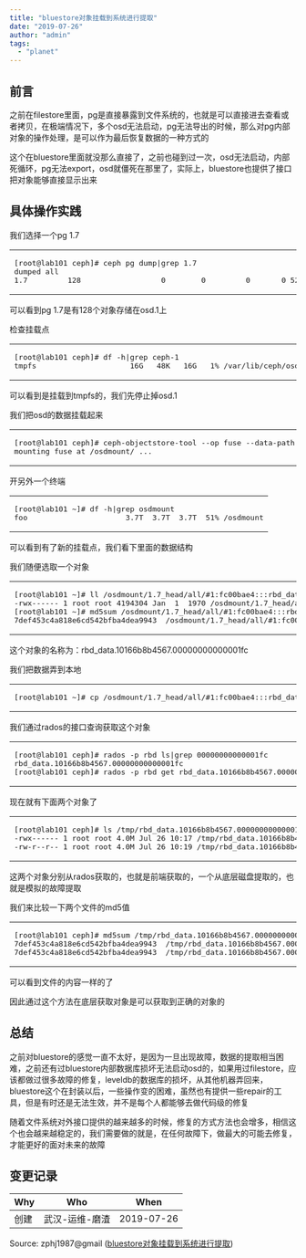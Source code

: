 ```yaml
---
title: "bluestore对象挂载到系统进行提取"
date: "2019-07-26"
author: "admin"
tags: 
  - "planet"
---
```


## 前言

之前在filestore里面，pg是直接暴露到文件系统的，也就是可以直接进去查看或者拷贝，在极端情况下，多个osd无法启动，pg无法导出的时候，那么对pg内部对象的操作处理，是可以作为最后恢复数据的一种方式的

这个在bluestore里面就没那么直接了，之前也碰到过一次，osd无法启动，内部死循环，pg无法export，osd就僵死在那里了，实际上，bluestore也提供了接口把对象能够直接显示出来

## 具体操作实践

我们选择一个pg 1.7  

<table><tbody><tr><td class="code"><pre><span class="line">[root@lab101 ceph]<span class="comment"># ceph pg dump|grep 1.7</span></span><br><span class="line">dumped all</span><br><span class="line"><span class="number">1.7</span>         <span class="number">128</span>                  <span class="number">0</span>        <span class="number">0</span>         <span class="number">0</span>       <span class="number">0</span> <span class="number">524353536</span> <span class="number">1583</span>     <span class="number">1583</span> active+clean <span class="number">2019</span>-<span class="number">07</span>-<span class="number">26</span> <span class="number">10</span>:<span class="number">05</span>:<span class="number">17.715749</span> <span class="number">14</span><span class="string">'3583  14:3670 [1]          1    [1]              1        0'</span><span class="number">0</span> <span class="number">2019</span>-<span class="number">07</span>-<span class="number">26</span> <span class="number">10</span>:<span class="number">01</span>:<span class="number">20.337218</span>             <span class="number">0</span><span class="string">'0 2019-07-26 10:01:20.337218</span></span><br></pre></td></tr></tbody></table>

可以看到pg 1.7是有128个对象存储在osd.1上

检查挂载点  

<table><tbody><tr><td class="code"><pre><span class="line">[root@lab101 ceph]<span class="comment"># df -h|grep ceph-1</span></span><br><span class="line">tmpfs                     <span class="number">16</span>G   <span class="number">48</span>K   <span class="number">16</span>G   <span class="number">1</span>% /var/lib/ceph/osd/ceph-<span class="number">1</span></span><br></pre></td></tr></tbody></table>

可以看到是挂载到tmpfs的，我们先停止掉osd.1

我们把osd的数据挂载起来  

<table><tbody><tr><td class="code"><pre><span class="line">[root@lab101 ceph]<span class="comment"># ceph-objectstore-tool --op fuse --data-path /var/lib/ceph/osd/ceph-1 --mountpoint /osdmount/</span></span><br><span class="line">mounting fuse at /osdmount/ ...</span><br></pre></td></tr></tbody></table>

开另外一个终端  

<table><tbody><tr><td class="code"><pre><span class="line">[root@lab101 ~]<span class="comment"># df -h|grep osdmount</span></span><br><span class="line">foo                      <span class="number">3.7</span>T  <span class="number">3.7</span>T  <span class="number">3.7</span>T  <span class="number">51</span>% /osdmount</span><br></pre></td></tr></tbody></table>

可以看到有了新的挂载点，我们看下里面的数据结构

我们随便选取一个对象  

<table><tbody><tr><td class="code"><pre><span class="line">[root@lab101 ~]<span class="comment"># ll /osdmount/1.7_head/all/#1:fc00bae4:::rbd_data.10166b8b4567.00000000000001fc:head#/data</span></span><br><span class="line">-rwx------ <span class="number">1</span> root root <span class="number">4194304</span> Jan  <span class="number">1</span>  <span class="number">1970</span> /osdmount/<span class="number">1.7</span>_head/all/<span class="comment">#1:fc00bae4:::rbd_data.10166b8b4567.00000000000001fc:head#/data</span></span><br><span class="line">[root@lab101 ~]<span class="comment"># md5sum /osdmount/1.7_head/all/#1:fc00bae4:::rbd_data.10166b8b4567.00000000000001fc:head#/data</span></span><br><span class="line"><span class="number">7</span>def453c4a818e6<span class="built_in">cd</span>542bfba4dea9943  /osdmount/<span class="number">1.7</span>_head/all/<span class="comment">#1:fc00bae4:::rbd_data.10166b8b4567.00000000000001fc:head#/data</span></span><br></pre></td></tr></tbody></table>

这个对象的名称为：rbd\_data.10166b8b4567.00000000000001fc

我们把数据弄到本地  

<table><tbody><tr><td class="code"><pre><span class="line">[root@lab101 ~]<span class="comment"># cp /osdmount/1.7_head/all/#1:fc00bae4:::rbd_data.10166b8b4567.00000000000001fc:head#/data /tmp/rbd_data.10166b8b4567.00000000000001fc-inbluestore</span></span><br></pre></td></tr></tbody></table>

我们通过rados的接口查询获取这个对象  

<table><tbody><tr><td class="code"><pre><span class="line">[root@lab101 ceph]<span class="comment"># rados -p rbd ls|grep 00000000000001fc</span></span><br><span class="line">rbd_data.<span class="number">10166</span>b8b4567.<span class="number">00000000000001</span><span class="built_in">fc</span></span><br><span class="line">[root@lab101 ceph]<span class="comment"># rados -p rbd get rbd_data.10166b8b4567.00000000000001fc /tmp/rbd_data.10166b8b4567.00000000000001fc-radosget</span></span><br></pre></td></tr></tbody></table>

现在就有下面两个对象了  

<table><tbody><tr><td class="code"><pre><span class="line">[root@lab101 ceph]<span class="comment"># ls /tmp/rbd_data.10166b8b4567.00000000000001fc-* -hl</span></span><br><span class="line">-rwx------ <span class="number">1</span> root root <span class="number">4.0</span>M Jul <span class="number">26</span> <span class="number">10</span>:<span class="number">17</span> /tmp/rbd_data.<span class="number">10166</span>b8b4567.<span class="number">00000000000001</span><span class="built_in">fc</span>-inbluestore</span><br><span class="line">-rw-r--r-- <span class="number">1</span> root root <span class="number">4.0</span>M Jul <span class="number">26</span> <span class="number">10</span>:<span class="number">19</span> /tmp/rbd_data.<span class="number">10166</span>b8b4567.<span class="number">00000000000001</span><span class="built_in">fc</span>-radosget</span><br></pre></td></tr></tbody></table>

这两个对象分别从rados获取的，也就是前端获取的，一个从底层磁盘提取的，也就是模拟的故障提取

我们来比较一下两个文件的md5值  

<table><tbody><tr><td class="code"><pre><span class="line">[root@lab101 ceph]<span class="comment"># md5sum /tmp/rbd_data.10166b8b4567.00000000000001fc-* </span></span><br><span class="line"><span class="number">7</span>def453c4a818e6<span class="built_in">cd</span>542bfba4dea9943  /tmp/rbd_data.<span class="number">10166</span>b8b4567.<span class="number">00000000000001</span><span class="built_in">fc</span>-inbluestore</span><br><span class="line"><span class="number">7</span>def453c4a818e6<span class="built_in">cd</span>542bfba4dea9943  /tmp/rbd_data.<span class="number">10166</span>b8b4567.<span class="number">00000000000001</span><span class="built_in">fc</span>-radosget</span><br></pre></td></tr></tbody></table>

可以看到文件的内容一样的了

因此通过这个方法在底层获取对象是可以获取到正确的对象的

## 总结

之前对bluestore的感觉一直不太好，是因为一旦出现故障，数据的提取相当困难，之前还有过bluestore内部数据库损坏无法启动osd的，如果用过filestore，应该都做过很多故障的修复，leveldb的数据库的损坏，从其他机器弄回来，bluestore这个在封装以后，一些操作变的困难，虽然也有提供一些repair的工具，但是有时还是无法生效，并不是每个人都能够去做代码级的修复

随着文件系统对外接口提供的越来越多的时候，修复的方式方法也会增多，相信这个也会越来越稳定的，我们需要做的就是，在任何故障下，做最大的可能去修复，才能更好的面对未来的故障

## 变更记录

| Why | Who | When |
| --- | --- | --- |
| 创建 | 武汉-运维-磨渣 | 2019-07-26 |

Source: zphj1987@gmail ([bluestore对象挂载到系统进行提取](http://www.zphj1987.com/2019/07/26/get-object-from-bluestore/))
